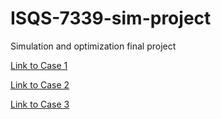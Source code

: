 # ISQS-7339-sim-project
Simulation and optimization final project

[Link to Case 1](https://docs.google.com/document/d/1F7uFJhUCtuw1DmO-MBFVnoyXvlixai-t/edit)

[Link to Case 2](https://docs.google.com/document/d/1WBAHpr6D_8zTFt0wkMGqpZC22Yvwt7to/edit)

[Link to Case 3](https://docs.google.com/document/d/1GI4BDfrHqR6y1XTAFO0IDr9h1hm3bs7mrht7uo7UhXQ/edit)